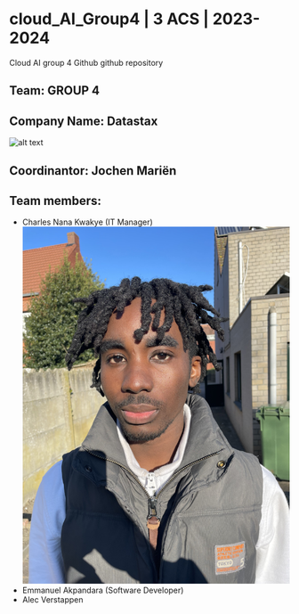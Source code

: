 # cloud_AI_Group4 | 3 ACS | 2023-2024

Cloud AI group 4 Github github repository

## Team: GROUP 4

## Company Name: Datastax

![alt text](https://github.com/charleskwakye/cloud_AI_Group4/blob/main/files/%company_logo.jpeg?raw=true)

## Coordinantor: Jochen Mariën

## Team members:

- Charles Nana Kwakye (IT Manager)
  ![alt text](https://github.com/charleskwakye/cloud_AI_Group4/blob/main/files/%20charles.jpeg?raw=true)
- Emmanuel Akpandara (Software Developer)
- Alec Verstappen
